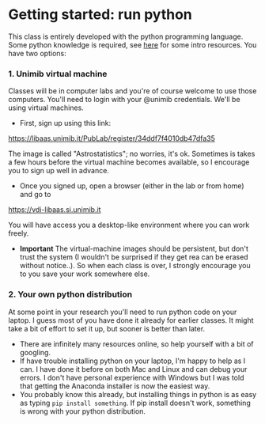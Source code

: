 # Getting started: run python

This class is entirely developed with the python programming language. Some python knowledge is required, see [here](README.md) for some intro resources. You have two options:

### 1. Unimib virtual machine

Classes will be in computer labs and you're of course welcome to use those computers. You'll need to login with your @unimib credentials. We'll be using virtual machines. 

- First, sign up using this link:

https://libaas.unimib.it/PubLab/register/34ddf7f4010db47dfa35

The image is called "Astrostatistics"; no worries, it's ok. Sometimes is takes a few hours before the virtual machine becomes available, so I encourage you to sign up well in advance.  

- Once you signed up, open a browser (either in the lab or from home) and go to

https://vdi-libaas.si.unimib.it

You will have access you a desktop-like environment where you can work freely. 

- **Important** The virtual-machine images should be persistent, but don't trust the system (I wouldn't be surprised if they get rea can be erased without notice..). So when each class is over, I strongly encourage you to you save your work somewhere else.


### 2. Your own python distribution
At some point in your research you'll need to run python code on your laptop. I guess most of you have done it already for earlier classes. It might take a bit of effort to set it up, but sooner is better than later.

- There are infinitely many resources online, so help yourself with a bit of googling.
- If have trouble installing python on your laptop, I'm happy to help as I can. I have done it before on both Mac and Linux and can debug your errors. I don't have personal experience with Windows but I was told that getting the Anaconda installer is now the easiest way.
- You probably know this already, but installing things in python is as easy as typing `pip install something`. If pip install doesn't work, something is wrong with your python distribution.
